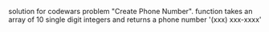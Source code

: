 solution for codewars problem "Create Phone Number".
function takes an array of 10 single digit integers and returns a phone number '(xxx) xxx-xxxx'
